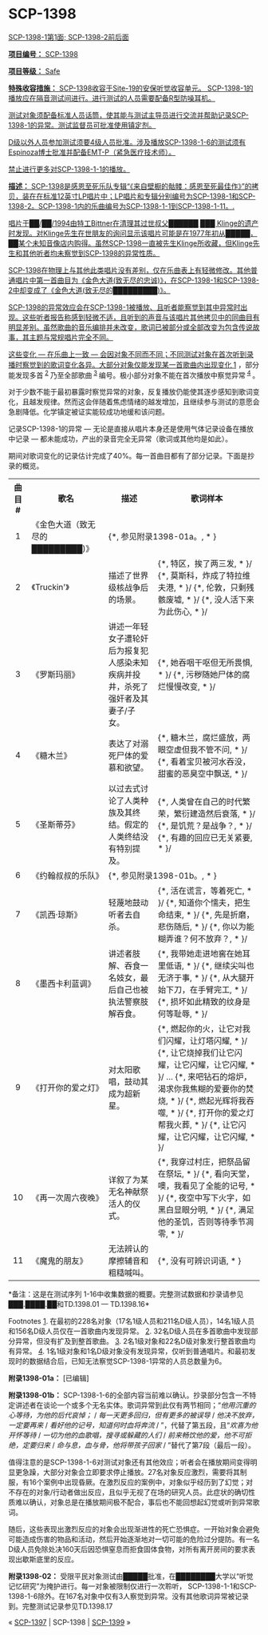 # SCP-1398
                        


<a shape='rect' href='http://scp-wiki.wdfiles.com/local--files/scp-1398/gdead.jpg' target='_blank' />

SCP-1398-1第1面; SCP-1398-2前后面



**项目编号：** SCP-1398

**项目等级：** Safe

**特殊收容措施：** SCP-1398收容于Site-19的安保听觉收容单元。 SCP-1398-1的播放应在隔音测试间进行。进行测试的人员需要配备R型防噪耳机。

测试对象须配备标准人员话筒，使其能与测试主导员进行交流并帮助记录SCP-1398-1的异常。测试监督员可批准使用镇定剂。

D级以外人员参加测试须要4级人员批准。涉及播放SCP-1398-1-6的测试须有Espinoza博士批准并配备EMT-P（紧急医疗技术师）。

禁止进行更多对SCP-1398-1-1的播放。

**描述：** SCP-1398是感恩至死乐队专辑“《来自壁橱的骷髅：感恩至死最佳作》”的拷贝，装在在标准12英寸LP唱片中；LP唱片和专辑分别编号为SCP-1398-1和SCP-1398-2。SCP-1398-1内的乐曲编号为SCP-1398-1-1到SCP-1398-1-11。.

唱片于██/██/1994由特工Bittner在清理其过世叔父██████ ███ Klinge的遗产时发现。对Klinge先生在世朋友的询问显示该唱片可能是在1977年初从█████，██某个未知音像店内购得。虽然SCP-1398一直被先生Klinge所收藏，但Klinge先生和其他听者均未察觉到SCP-1398的异常性质。

SCP-1398在物理上与其他此类唱片没有差别，仅在乐曲表上有轻微修改。其他普通唱片中第一首曲目为《金色大道(致无尽的忠诚)》，在SCP-1398-1和SCP-1398-2中却变成了《金色大道(致无尽的█████████)》。

SCP-1398的异常效应会在SCP-1398-1被播放、且听者能察觉到其中异常时出现。这些听者报告称感到轻微不适，且听到的声音与该唱片其他拷贝中的同曲目有明显差别。虽然歌曲的音乐编排并未改变，歌词已被部分或全部改变为包含传说故事，其主题与常规唱片完全不同。

这些变化 — 在乐曲上一致 — 会因对象不同而不同；不同测试对象在首次听到录播时察觉到的歌词变化各异。大部分对象仅能发现某一首歌曲内出现变化<sup class='footnoteref'>
 <a shape='rect' class='footnoteref' id='footnoteref-1' href='javascript:;' onclick='WIKIDOT.page.utils.scrollToReference(&apos;footnote-1&apos;)'>1</a>
</sup>，部分能发现多首<sup class='footnoteref'>
 <a shape='rect' class='footnoteref' id='footnoteref-2' href='javascript:;' onclick='WIKIDOT.page.utils.scrollToReference(&apos;footnote-2&apos;)'>2</a>
</sup>乃至全部歌曲<sup class='footnoteref'>
 <a shape='rect' class='footnoteref' id='footnoteref-3' href='javascript:;' onclick='WIKIDOT.page.utils.scrollToReference(&apos;footnote-3&apos;)'>3</a>
</sup>编号。极小部分对象不能在首次播放中察觉异常<sup class='footnoteref'>
 <a shape='rect' class='footnoteref' id='footnoteref-4' href='javascript:;' onclick='WIKIDOT.page.utils.scrollToReference(&apos;footnote-4&apos;)'>4</a>
</sup>。

对于少数不能于最初暴露时察觉异常的对象，反复播放仍能使其逐步感知到歌词变化，且越发规律。然而这会伴随着焦虑情绪的越发增加，且继续参与测试的意愿会急剧降低。化学镇定被证实能较成功地缓和该问题。

记录SCP-1398-1的异常 — 无论是直接从唱片本身还是使用气体记录设备在播放中记录 — 都未能成功，产出的录音完全无异常（歌词或其他均是如此）。

期间对歌词变化的记录估计完成了40%。每一首曲目都有了部分记录。下面是抄录的概览。

<table class='wiki-content-table'>
 <tr>
  <th colspan='1' rowspan='1'>&#26354;&#30446;#</th>
  <th colspan='1' rowspan='1'>&#27468;&#21517;</th>
  <th colspan='1' rowspan='1'>&#25551;&#36848;</th>
  <th colspan='1' rowspan='1'>&#27468;&#35789;&#26679;&#26412;</th>
 </tr>
 <tr>
  <td colspan='1' rowspan='1' style='text-align: center;'>1</td>
  <td colspan='1' rowspan='1'>&#12298;&#37329;&#33394;&#22823;&#36947;&#65288;&#33268;&#26080;&#23613;&#30340;&#9608;&#9608;&#9608;&#9608;&#9608;&#9608;&#9608;&#9608;&#9608;)&#12299;</td>
  <td colspan='2' rowspan='1'>{*, &#21442;&#35265;&#38468;&#24405;1398-01a&#12290;, * }</td>
 </tr>
 <tr>
  <td colspan='1' rowspan='1' style='text-align: center;'>2</td>
  <td colspan='1' rowspan='1'>&#12298;Truckin&apos;&#12299;</td>
  <td colspan='1' rowspan='1'>&#25551;&#36848;&#20102;&#19990;&#30028;&#32423;&#26680;&#25112;&#20105;&#21518;&#30340;&#22330;&#26223;&#12290;</td>
  <td colspan='1' rowspan='1'>{*, &#29305;&#21306;&#65292;&#25384;&#20102;&#20004;&#19977;&#21457;, * }/ {*, &#33707;&#26031;&#31185;&#65292;&#28856;&#25104;&#20102;&#29305;&#25289;&#32500;&#22827;&#28207;, * }/ {*, &#20262;&#25958;&#65292;&#21482;&#21097;&#27531;&#39608;&#24223;&#22687;, * }/ {*, &#27809;&#20154;&#27963;&#19979;&#26469;&#20026;&#27492;&#20260;&#24515;, * }/</td>
 </tr>
 <tr>
  <td colspan='1' rowspan='1' style='text-align: center;'>3</td>
  <td colspan='1' rowspan='1'>&#12298;&#32599;&#26031;&#29595;&#20029;&#12299;</td>
  <td colspan='1' rowspan='1'>&#35762;&#36848;&#19968;&#24180;&#36731;&#22899;&#23376;&#36973;&#36718;&#22904;&#21518;&#20026;&#25253;&#22797;&#29359;&#20154;&#24863;&#26579;&#26410;&#30693;&#30142;&#30149;&#24182;&#25237;&#20117;&#65292;&#26432;&#27515;&#20102;&#24378;&#22904;&#32773;&#21450;&#20854;&#22971;&#23376;/&#23376;&#22899;&#12290;</td>
  <td colspan='1' rowspan='1'>{*, &#22905;&#21534;&#21693;&#24178;&#21589;&#20294;&#26080;&#25152;&#30031;&#24807;, * }/ {*, &#27745;&#31229;&#38543;&#22905;&#23608;&#20307;&#30340;&#33104;&#28866;&#24930;&#24930;&#25913;&#21464;, * }/</td>
 </tr>
 <tr>
  <td colspan='1' rowspan='1' style='text-align: center;'>4</td>
  <td colspan='1' rowspan='1'>&#12298;&#31958;&#26408;&#20848;&#12299;</td>
  <td colspan='1' rowspan='1'>&#34920;&#36798;&#20102;&#23545;&#28346;&#27515;&#23608;&#20307;&#30340;&#29233;&#24917;&#21644;&#27442;&#26395;&#12290;</td>
  <td colspan='1' rowspan='1'>{*, &#31958;&#26408;&#20848;&#65292;&#33104;&#28866;&#30427;&#25918;&#65292;&#20004;&#30524;&#31354;&#34394;&#20294;&#25105;&#19981;&#31649;&#19981;&#38382;, * }/ {*, &#30475;&#30528;&#23453;&#36125;&#34987;&#27827;&#27700;&#21534;&#27809;&#65292;&#29980;&#34588;&#30340;&#24694;&#33261;&#31354;&#20013;&#39128;&#36865;, * }/</td>
 </tr>
 <tr>
  <td colspan='1' rowspan='1' style='text-align: center;'>5</td>
  <td colspan='1' rowspan='1'>&#12298;&#22307;&#26031;&#33922;&#33452;&#12299;</td>
  <td colspan='1' rowspan='1'>&#20197;&#36807;&#21435;&#24335;&#35752;&#35770;&#20102;&#20154;&#31867;&#31181;&#26063;&#21450;&#20854;&#32456;&#32467;&#12290;&#20551;&#23450;&#30340;&#20154;&#31867;&#32456;&#32467;&#27809;&#26377;&#29305;&#21035;&#25552;&#21450;&#12290;</td>
  <td colspan='1' rowspan='1'>{*, &#20154;&#31867;&#26366;&#22312;&#33258;&#24049;&#30340;&#26102;&#20195;&#32321;&#33635;&#65292;&#32321;&#34893;&#24314;&#36896;&#28982;&#21518;&#34928;&#33853;, * }/ {*, &#26159;&#39269;&#33618;&#65311;&#26159;&#25112;&#20105;&#65311;, * }/ {*, &#26377;&#36259;&#30340;&#22238;&#24212;&#24050;&#26080;&#20851;&#32039;&#35201;, * }/</td>
 </tr>
 <tr>
  <td colspan='1' rowspan='1' style='text-align: center;'>6</td>
  <td colspan='1' rowspan='1'>&#12298;&#32422;&#32752;&#21460;&#21460;&#30340;&#20048;&#38431;&#12299;</td>
  <td colspan='2' rowspan='1'>{*, &#21442;&#35265;&#38468;&#24405;1398-01b&#12290;, * }</td>
 </tr>
 <tr>
  <td colspan='1' rowspan='1' style='text-align: center;'>7</td>
  <td colspan='1' rowspan='1'>&#12298;&#20975;&#35199;&#183;&#29756;&#26031;&#12299;</td>
  <td colspan='1' rowspan='1'>&#36731;&#34065;&#22320;&#40723;&#21160;&#21548;&#32773;&#21435;&#33258;&#26432;&#12290;</td>
  <td colspan='1' rowspan='1'>{*, &#27963;&#22312;&#35854;&#35328;&#65292;&#31561;&#30528;&#27515;&#20129;, * }/ {*, &#30693;&#36947;&#20320;&#20010;&#25062;&#22827;&#65292;&#25226;&#29983;&#21629;&#32467;&#26463;, * }/ {*, &#20808;&#26159;&#25240;&#30952;&#65292;&#24754;&#20260;&#38543;&#21518;, * }/ {*, &#20320;&#20197;&#20026;&#33021;&#31946;&#24324;&#35841;&#65311;&#20309;&#19981;&#25918;&#24323;&#65311;, * }/</td>
 </tr>
 <tr>
  <td colspan='1' rowspan='1' style='text-align: center;'>8</td>
  <td colspan='1' rowspan='1'>&#12298;&#22696;&#35199;&#21345;&#21033;&#34013;&#35843;&#12299;</td>
  <td colspan='1' rowspan='1'>&#35762;&#36848;&#32773;&#32930;&#35299;&#12289;&#21534;&#39135;&#19968;&#21517;&#22931;&#22899;&#65292;&#26368;&#21518;&#33258;&#24049;&#20063;&#34987;&#25191;&#27861;&#35686;&#23519;&#32930;&#35299;&#21534;&#39135;&#12290;</td>
  <td colspan='1' rowspan='1'>{*, &#25105;&#24102;&#22905;&#36208;&#36827;&#22320;&#31382;&#22312;&#22905;&#32819;&#37324;&#20302;&#35821;, * }/ {*, &#32487;&#32493;&#23574;&#21483;&#20063;&#26080;&#27982;&#20110;&#20107;, * }/ {*, &#20174;&#22823;&#33151;&#24320;&#22987;&#19979;&#20992;&#65292;&#22312;&#25163;&#33218;&#23436;&#24037;, * }/ {*, &#25439;&#22351;&#22914;&#27492;&#31934;&#33268;&#30340;&#32441;&#36523;&#26159;&#20309;&#31561;&#32827;&#36785;, * }/</td>
 </tr>
 <tr>
  <td colspan='1' rowspan='1' style='text-align: center;'>9</td>
  <td colspan='1' rowspan='1'>&#12298;&#25171;&#24320;&#20320;&#30340;&#29233;&#20043;&#28783;&#12299;</td>
  <td colspan='1' rowspan='1'>&#23545;&#22826;&#38451;&#27468;&#21809;&#65292;&#40723;&#21160;&#20854;&#25104;&#20026;&#36229;&#26032;&#26143;&#12290;</td>
  <td colspan='1' rowspan='1'>{*, &#29123;&#36215;&#20320;&#30340;&#28779;&#65292;&#35753;&#23427;&#23545;&#25105;&#20204;&#38378;&#32768;&#65292;&#35753;&#28783;&#22612;&#38378;&#32768;, * }/ {*, &#35753;&#23427;&#28903;&#25481;&#25105;&#20204;&#35753;&#23427;&#38378;&#32768;&#65292;&#35753;&#23427;&#38378;&#32768;&#65292;&#35753;&#23427;&#38378;&#32768;, * }/ &#8230; {*, &#26469;&#21543;&#38075;&#30707;&#30340;&#29076;&#28809;&#65292;&#28212;&#27714;&#20320;&#25105;&#28966;&#31946;&#30340;&#29233;&#35201;&#20320;&#30340;&#28954;&#28903;, * }/ {*, &#29123;&#36215;&#20809;&#36745;&#23558;&#25105;&#21534;&#22124;, * }/ {*, &#25171;&#24320;&#20320;&#30340;&#29233;&#20043;&#28783;&#24110;&#25105;&#28779;&#33900;, * }/ {*, &#35753;&#23427;&#38378;&#32768;&#65292;&#35753;&#23427;&#38378;&#32768;&#65292;&#35753;&#23427;&#38378;&#32768;, * }/</td>
 </tr>
 <tr>
  <td colspan='1' rowspan='1' style='text-align: center;'>10</td>
  <td colspan='1' rowspan='1'>&#12298;&#20877;&#19968;&#27425;&#21608;&#20845;&#22812;&#26202;&#12299;</td>
  <td colspan='1' rowspan='1'>&#35814;&#21465;&#20102;&#20026;&#26576;&#26080;&#21517;&#31070;&#29486;&#31085;&#27963;&#20154;&#30340;&#20202;&#24335;&#12290;</td>
  <td colspan='1' rowspan='1'>{*, &#25105;&#31359;&#36807;&#26449;&#24196;&#65292;&#25226;&#31085;&#21697;&#30041;&#22312;&#31085;&#22363;, * }/ {*, &#30475;&#21521;&#22825;&#22530;&#65292;&#22114;&#65292;&#25105;&#30475;&#35265;&#20102;&#20840;&#33021;&#30340;&#35760;&#21495;, * }/ {*, &#22812;&#31354;&#20013;&#20889;&#19979;&#28779;&#23383;&#65292;&#22914;&#40657;&#30333;&#26174;&#30524;&#20998;&#26126;, * }/ {*, &#28385;&#36275;&#20182;&#30340;&#22307;&#39269;&#65292;&#21542;&#21017;&#31561;&#24453;&#23395;&#33410;&#20939;&#38646;, * }/</td>
 </tr>
 <tr>
  <td colspan='1' rowspan='1' style='text-align: center;'>11</td>
  <td colspan='1' rowspan='1'>&#12298;&#39764;&#39740;&#30340;&#26379;&#21451;&#12299;</td>
  <td colspan='1' rowspan='1'>&#26080;&#27861;&#36776;&#35748;&#30340;&#25705;&#25830;&#36741;&#38899;&#21644;&#31895;&#31961;&#21898;&#21483;&#12290;</td>
  <td colspan='1' rowspan='1'>{*, &#27809;&#26377;&#21487;&#36776;&#35782;&#35789;&#35821;, * }</td>
 </tr>
</table>
*备注：这是在测试序列 1-16中收集数据的概要。完整测试数据和抄录请参见███.████.██和TD.1398.01 — TD.1398.16* 


Footnotes
<a shape='rect' href='javascript:;' onclick='WIKIDOT.page.utils.scrollToReference(&apos;footnoteref-1&apos;)'>1</a>. 在最初的228名对象（17名1级人员和211名D级人员），14名1级人员和156名D级人员仅在一首歌曲内发现异常。
<a shape='rect' href='javascript:;' onclick='WIKIDOT.page.utils.scrollToReference(&apos;footnoteref-2&apos;)'>2</a>. 32名D级人员在多首歌曲中发现部分异常，但没有扩及到整首歌曲。
<a shape='rect' href='javascript:;' onclick='WIKIDOT.page.utils.scrollToReference(&apos;footnoteref-3&apos;)'>3</a>. 2名1级对象和22名D级对象发行整首歌曲均有异常。
<a shape='rect' href='javascript:;' onclick='WIKIDOT.page.utils.scrollToReference(&apos;footnoteref-4&apos;)'>4</a>. 1名1级对象和1名D级对象没有发现异常，仅听到普通唱片。和最初发现时的数据结合后，已知无法察觉SCP-1398-1异常的人员总数量为6。

**附录1398-01a：** [已编辑]

**附录1398-01b：** SCP-1398-1-6的全部内容当前难以确认。抄录部分包含一不特定讲述者在谈论一个或多个无名实体。歌词异常到此仅有两节相同；“*他用沉重的心等待，为他的后代哀悼；* / *每一天更多回归，但有更多的被误导* / *他决不放弃，一定要再来* / *看好他的记号，知道何时血将奔流* / ”，代替了第五段，且“*欢喜为他开怀等待* / *一切为他的血歌唱，搜寻或躲藏的人们* / *前来畅饮他的爱，他不可拒绝，定要归来* / *命与息，血与骨，他将带孩子回家* / ”替代了第7段（最后一段）。

值得注意的是SCP-1398-1-6对测试对象还有其他效应；听者会在播放期间变得明显更急躁，大部分对象会立即要求停止播放。27名对象反应激烈，需要将其制服，有16个案例中出现昏厥。在激烈反应的案例中，对象似乎经历到了幻觉；对不存在的对象/行动者做出反应，且似乎无视了在场的研究人员。此症状的确切性质难以确认，对象总是在播放期间极不配合，事后也不能回想起幻觉或听到异常歌词。

随后，这些表现出激烈反应的对象会出现渐进性的死亡恐惧症。一开始对象会避免可能造成伤害的物品和活动，然后开始逐渐地对一切可能的危险过分提防。有一名D级人员免除处决160天后因恐惧窒息而拒食固体食物，对所有离开房间的要求表现出歇斯底里的反应。

**附录1398-02：** 受限平民对象测试由█████批准，在████████大学以“听觉记忆研究”为掩护进行。每一对象被限制仅进行一次聆听， SCP-1398-1-1和SCP-1398-1-6除外。在167名对象中仅有3人察觉到异常。没有其他歌词异常被记录到。完整测试记录参见TD.1398.17



« [SCP-1397](/scp-1397) | SCP-1398 | [SCP-1399](/scp-1399) »





                    